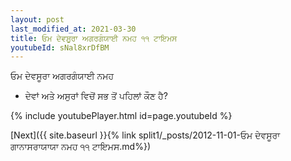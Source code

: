 ```yaml
---
layout: post
last_modified_at: 2021-03-30
title: ਓਮ ਦੇਵਸੂਰਾ ਅਗਰਗੰਯਾਈ ਨਮਹ ੧੧ ਟਾਇਮਸ
youtubeId: sNal8xrDfBM
---
```

 
 
 ਓਮ ਦੇਵਸੂਰਾ ਅਗਰਗੰਯਾਈ ਨਮਹ  
 
 -  ਦੇਵਾਂ ਅਤੇ ਅਸੁਰਾਂ ਵਿਚੋਂ ਸਭ ਤੋਂ ਪਹਿਲਾਂ ਕੌਣ ਹੈ? 
 
  
 
  
 
 
 
 
 
 


{% include youtubePlayer.html id=page.youtubeId %}
 
[Next]({{ site.baseurl }}{% link  split1/_posts/2012-11-01-ਓਮ ਦੇਵਸੂਰਾ ਗਾਨਾਸਰਾਯਾਯਾ ਨਮਹ ੧੧ ਟਾਇਮਸ.md%})
 
